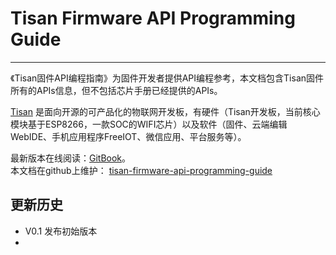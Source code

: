 # Tisan Firmware API Programming Guide  
***   

《Tisan固件API编程指南》为固件开发者提供API编程参考，本文档包含Tisan固件所有的APIs信息，但不包括芯片手册已经提供的APIs。  


[Tisan](http://tisan.pandocloud.com/) 是面向开源的可产品化的物联网开发板，有硬件（Tisan开发板，当前核心模块基于ESP8266，一款SOC的WIFI芯片）以及软件（固件、云端编辑WebIDE、手机应用程序FreeIOT、微信应用、平台服务等）。  

最新版本在线阅读：[GitBook]()。  
本文档在github上维护：
[tisan-firmware-api-programming-guide](https://github.com/tisan-kit/tisan-doc)  


## 更新历史  
* V0.1 发布初始版本  
* 




